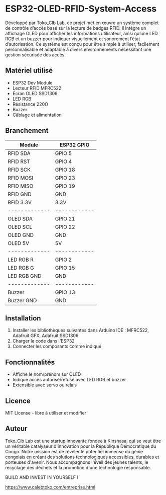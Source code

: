 # ESP32-OLED-RFID-System-Access

Développé par Toko_Clb Lab, ce projet met en œuvre un système complet de contrôle d’accès basé sur la lecture de badges RFID. Il intègre un affichage OLED pour afficher les informations utilisateur, ainsi qu’une LED RGB et un buzzer pour indiquer visuellement et sonorement l’état d’autorisation. Ce système est conçu pour être simple à utiliser, facilement personnalisable et adaptable à divers environnements nécessitant une gestion sécurisée des accès.

## Matériel utilisé

- ESP32 Dev Module
- Lecteur RFID MFRC522
- Écran OLED SSD1306
- LED RGB
- Résistance 220Ω
- Buzzer
- Câblage et alimentation

## Branchement

| Module      | ESP32 GPIO |
|-------------|------------|
| RFID SDA    | GPIO 5     |
| RFID RST    | GPIO 4     |
| RFID SCK	  | GPIO 18    |
| RFID MOSI   | GPIO 23    |
| RFID MISO	  | GPIO 19    |
| RFID GND	  | GND        |
| RFID 3.3V   | 3.3V       |
|-------------|------------|
| OLED SDA    | GPIO 21    |
| OLED SCL    | GPIO 22    |
| OLED GND	  | GND        |
| OLED 5V     | 5V         |
|-------------|------------|
| LED RGB R   | GPIO 2     |
| LED RGB G   | GPIO 15    |
| LED RGB GND | GND        |
|-------------|------------|
| Buzzer      | GPIO 13    |
| Buzzer GND  | GND        |

## Installation

1. Installer les bibliothèques suivantes dans Arduino IDE : MFRC522, Adafruit GFX, Adafruit SSD1306
2. Charger le code dans l'ESP32
3. Connecter les composants comme indiqué

## Fonctionnalités

- Affiche le nom/prénom sur OLED
- Indique accès autorisé/refusé avec LED RGB et buzzer
- Extensible avec servo ou relais


## Licence

MIT License - libre à utiliser et modifier



## Auteur

Toko_Clb Lab est une startup innovante fondée à Kinshasa, qui se veut être un véritable catalyseur d'innovation pour la République Démocratique du Congo. Notre mission est de révéler le potentiel immense du génie congolais en créant des solutions technologiques accessibles, durables et porteuses d'avenir. Nous accompagnons l'éveil des jeunes talents, le recyclage des déchets et la promotion d'une technologie responsable.

BUILD AND INVEST IN YOURSELF !

https://www.calebtoko.com/entreprise.html

